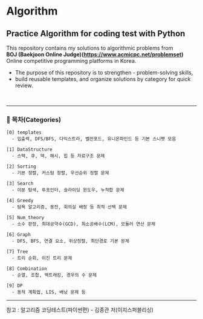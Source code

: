 # Algorithm
## Practice Algorithm for coding test with Python
This repository contains my solutions to algorithmic problems from  
**BOJ (Baekjoon Online Judge)(https://www.acmicpc.net/problemset)** 
<br>
Online competitive programming platforms in Korea.  
- The purpose of this repository is to strengthen - problem-solving skills,  
- build reusable templates, and organize solutions by category for quick review.  
<br>


---
### 📑 목차(Categories) 
```
[0] templates  
  - 입출력, DFS/BFS, 다익스트라, 벨만포드, 유니온파인드 등 기본 스니펫 모음

[1] DataStructure  
  - 스택, 큐, 덱, 해시, 힙 등 자료구조 문제

[2] Sorting  
  - 기본 정렬, 커스텀 정렬, 우선순위 정렬 문제

[3] Search  
  - 이분 탐색, 투포인터, 슬라이딩 윈도우, 누적합 문제

[4] Greedy  
  - 탐욕 알고리즘, 동전, 회의실 배정 등 최적 선택 문제

[5] Num_theory  
  - 소수 판정, 최대공약수(GCD), 최소공배수(LCM), 모듈러 연산 문제

[6] Graph  
  - DFS, BFS, 연결 요소, 위상정렬, 최단경로 기본 문제

[7] Tree  
  - 트리 순회, 이진 트리 문제

[8] Combination  
  - 순열, 조합, 백트래킹, 경우의 수 문제

[9] DP  
  - 동적 계획법, LIS, 배낭 문제 등
```
---

참고 : 알고리즘 코딩테스트(파이썬편) - 김종관 저(이지스퍼블리싱)

